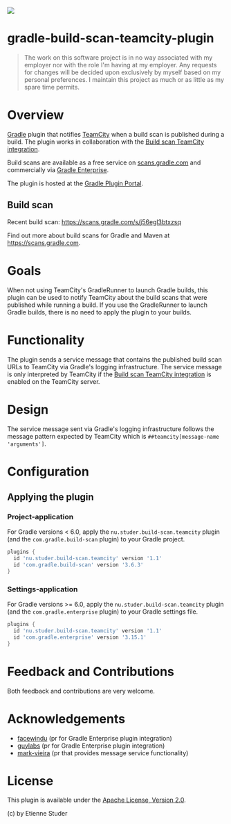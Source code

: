 <p align="left">
  <a href="https://github.com/etiennestuder/gradle-build-scan-teamcity-plugin/actions?query=workflow%3A%22Build+Gradle+project%22"><img src="https://github.com/etiennestuder/gradle-build-scan-teamcity-plugin/workflows/Build%20Gradle%20project/badge.svg"></a>
</p>

gradle-build-scan-teamcity-plugin
=================================

> The work on this software project is in no way associated with my employer nor with the role I'm having at my employer. Any requests for changes will be decided upon exclusively by myself based on my personal preferences. I maintain this project as much or as little as my spare time permits.

# Overview

[Gradle](http://www.gradle.org) plugin that notifies [TeamCity](https://www.jetbrains.com/teamcity/) when
a build scan is published during a build. The plugin works in collaboration with
the [Build scan TeamCity integration](https://github.com/etiennestuder/teamcity-build-scan-plugin).

Build scans are available as a free service on [scans.gradle.com](https://scans.gradle.com/) and
commercially via [Gradle Enterprise](https://gradle.com/enterprise).

The plugin is hosted at the [Gradle Plugin Portal](https://plugins.gradle.org/plugin/nu.studer.build-scan.teamcity).

## Build scan

Recent build scan: https://scans.gradle.com/s/j56egl3btxzsq

Find out more about build scans for Gradle and Maven at https://scans.gradle.com.

# Goals

When not using TeamCity's GradleRunner to launch Gradle builds, this plugin can be used to notify TeamCity about the build scans that were published while
running a build. If you use the GradleRunner to launch Gradle builds, there is no need to apply the plugin to your builds.

# Functionality

The plugin sends a service message that contains the published build scan URLs to TeamCity via Gradle's logging infrastructure. The service
message is only interpreted by TeamCity if the [Build scan TeamCity integration](https://github.com/etiennestuder/teamcity-build-scan-plugin) is enabled
on the TeamCity server.

# Design

The service message sent via Gradle's logging infrastructure follows the message pattern expected by TeamCity which is `##teamcity[message-name 'arguments']`.

# Configuration

## Applying the plugin

### Project-application

For Gradle versions < 6.0, apply the `nu.studer.build-scan.teamcity` plugin (and the `com.gradle.build-scan` plugin) to your Gradle project.

```groovy
plugins {
  id 'nu.studer.build-scan.teamcity' version '1.1'
  id 'com.gradle.build-scan' version '3.6.3'
}
```

### Settings-application

For Gradle versions >= 6.0, apply the `nu.studer.build-scan.teamcity` plugin (and the `com.gradle.enterprise` plugin) to your Gradle settings file.

```groovy
plugins {
  id 'nu.studer.build-scan.teamcity' version '1.1'
  id 'com.gradle.enterprise' version '3.15.1'
}
```

# Feedback and Contributions

Both feedback and contributions are very welcome.

# Acknowledgements

+ [facewindu](https://github.com/facewindu) (pr for Gradle Enterprise plugin integration)
+ [guylabs](https://github.com/guylabs) (pr for Gradle Enterprise plugin integration)
+ [mark-vieira](https://github.com/mark-vieira) (pr that provides message service functionality)

# License

This plugin is available under the [Apache License, Version 2.0](http://www.apache.org/licenses/LICENSE-2.0.html).

(c) by Etienne Studer
